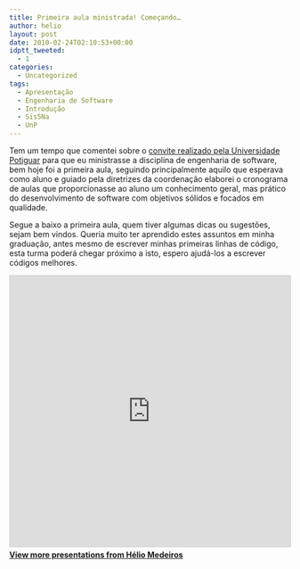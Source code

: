 ```yaml
---
title: Primeira aula ministrada! Começando…
author: helio
layout: post
date: 2010-02-24T02:10:53+00:00
idptt_tweeted:
  - 1
categories:
  - Uncategorized
tags:
  - Apresentação
  - Engenharia de Software
  - Introdução
  - Sis5Na
  - UnP
---
```

Tem um tempo que comentei sobre o <a title="UnP" href="/2010/01/26/ola-unp-mais-um-professor-na-familia/" target="_self">convite realizado pela Universidade Potiguar</a> para que eu ministrasse a disciplina de engenharia de software, bem hoje foi a primeira aula, seguindo principalmente aquilo que esperava como aluno e guiado pela diretrizes da coordenação elaborei o cronograma de aulas que proporcionasse ao aluno um conhecimento geral, mas prático do desenvolvimento de software com objetivos sólidos e focados em qualidade.

Segue a baixo a primeira aula, quem tiver algumas dicas ou sugestões, sejam bem vindos. Queria muito ter aprendido estes assuntos em minha graduação, antes mesmo de escrever minhas primeiras linhas de código, esta turma poderá chegar próximo a isto, espero ajudá-los a escrever códigos melhores.

<div style="margin-bottom: 20px;">
<iframe src="https://www.slideshare.net/slideshow/embed_code/key/DOY0KvX1rPPUEh" width="597" height="486" frameborder="0" marginwidth="0" marginheight="0" scrolling="no" style="border:1px solid #CCC; border-width:1px; margin-bottom:5px; max-width: 100%;" allowfullscreen></iframe>
</iframe>
<div style="margin-bottom:5px">
    <strong><a href="//www.slideshare.net/heliomedeiros" target="_blank">View more presentations from Hélio Medeiros</a></strong>
</div>
</div>